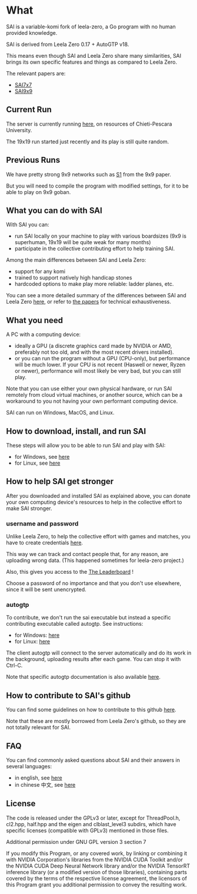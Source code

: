 # What

SAI is a variable-komi fork of leela-zero, a Go program with no human
 provided knowledge.

SAI is derived from Leela Zero 0.17 + AutoGTP v18.

This means even though SAI and Leela Zero share many similarities, SAI
 brings its own specific features and things as compared to Leela Zero.

The relevant papers are:

- [SAI7x7](https://arxiv.org/abs/1809.03928)
- [SAI9x9](https://arxiv.org/abs/1905.10863)

## Current Run

The server is currently running [here](http://sai.unich.it/), on
 resources of Chieti-Pescara University.

The 19x19 run started just recently and its play is still quite random.

## Previous Runs

We have pretty strong 9x9 networks such as
 [S1](http://sai.unich.it/networks/94619dea457de054503cec030269ce842c47055ba51e96db8fee841dfbaf05f9.gz)
 from the 9x9 paper.

But you will need to compile the program with modified settings, for it
 to be able to play on 9x9 goban.

## What you can do with SAI

With SAI you can:

- run SAI locally on your machine to play with various boardsizes (9x9 is superhuman, 19x19 will be quite weak for many months)
- participate in the collective contributing effort to help training SAI.

Among the main differences between SAI and Leela Zero:

- support for any komi
- trained to support natively high handicap stones
- hardcoded options to make play more reliable: ladder planes, etc.

You can see a more detailed summary of the differences between SAI and Leela Zero [here](/docs/DIFFERENCES-SAI-LZ.md), or refer to [the papers](/README.md#what) for technical exhaustiveness.

## What you need

A PC with a computing device:

- ideally a GPU (a discrete graphics card made by NVIDIA or AMD,
 preferably not too old, and with the most recent drivers installed).
- or you can run the program without a GPU (CPU-only), but performance
 will be much lower. If your CPU is not recent (Haswell or newer, Ryzen
 or newer), performance will most likely be very bad, but you can still play.

Note that you can use either your own physical hardware, or run SAI
 remotely from cloud virtual machines, or another source, which can
 be a workaround to you not having your own performant computing device.

SAI can run on Windows, MacOS, and Linux.

## How to download, install, and run SAI

These steps will allow you to be able to run SAI and play with SAI:

- for Windows, see [here](/docs/RUN-WINDOWS.md)
- for Linux, see [here](/docs/RUN-LINUX.md)

## How to help SAI get stronger

After you downloaded and installed SAI as explained above, you can
 donate your own computing device's resources to help in the collective
 effort to make SAI stronger.

### username and password

Unlike Leela Zero, to help the collective effort with games and matches,
 you have to create credentials [here](http://sai.unich.it/user-request).

This way we can track and contact people that, for any reason, are
 uploading wrong data. (This happened sometimes for leela-zero project.)

Also, this gives you access to the [The Leaderboard](http://sai.unich.it/leaderboard) !

Choose a password of no importance and that you don't use elsewhere,
 since it will be sent unencrypted.

### autogtp

To contribute, we don't run the sai executable but instead a specific
 contributing executable called autogtp. See instructions:

- for Windows: [here](/docs/CONTRIBUTING-WINDOWS.md)
- for Linux: [here](/docs/CONTRIBUTING-LINUX.md)

The client autogtp will connect to the server automatically and do its
work in the background, uploading results after each game. You can
stop it with Ctrl-C.

Note that specific autogtp documentation is also available
 [here](/autogtp/README.md).

## How to contribute to SAI's github

You can find some guidelines on how to contribute to this github
 [here](/docs/CONTRIBUTING-GITHUB.md).

Note that these are mostly borrowed from Leela Zero's github, so
 they are not totally relevant for SAI.

## FAQ

You can find commonly asked questions about SAI and their answers
 in several languages:

- in english, see [here](/docs/FAQ-ENGLISH.md)
- in chinese 中文, see [here](/docs/FAQ-CHINESE.md)

## License

The code is released under the GPLv3 or later, except for
ThreadPool.h, cl2.hpp, half.hpp and the eigen and clblast_level3
subdirs, which have specific licenses (compatible with GPLv3)
mentioned in those files.

Additional permission under GNU GPL version 3 section 7

If you modify this Program, or any covered work, by linking or
combining it with NVIDIA Corporation's libraries from the
NVIDIA CUDA Toolkit and/or the NVIDIA CUDA Deep Neural
Network library and/or the NVIDIA TensorRT inference library
(or a modified version of those libraries), containing parts covered
by the terms of the respective license agreement, the licensors of
this Program grant you additional permission to convey the resulting
work.
